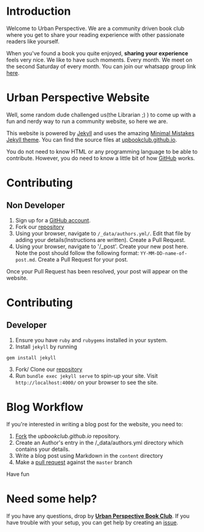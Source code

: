 # Introduction
Welcome to Urban Perspective. We are a community driven book club where you get to share your reading experience with other passionate readers like yourself.

When you've found a book you quite enjoyed, **sharing your experience** feels very nice. We like to have such moments. Every month. We meet on the second Saturday of every month. You can join our whatsapp group link [here](https://chat.whatsapp.com/EdMSghjMusjA2OIGlXnV7Z).

# Urban Perspective Website
Well, some random dude challenged us(the Librarian ;) ) to come up with a fun and nerdy way to run a community website, so here we are. 

This website is powered by [Jekyll](https://jekyllrb.com/) and uses the amazing [Minimal Mistakes Jekyll theme](). You can find the source files at [upbookclub.github.io](https://github.com/upbookclub/upbookclub.github.io).

You do not need to know HTML or any programming language to be able to contribute. However, you do need to know a little bit of how [GitHub](www.github.com) works.

# Contributing
## Non Developer
1. Sign up for a [GitHub account](https://github.com/).
2. Fork our [repository](https://github.com/upbookclub/upbookclub.github.io)
3. Using your browser, navigate to `/_data/authors.yml/`. Edit that file by adding your details(Instructions are written). Create a Pull Request.
4. Using your browser, navigate to '/_post'. Create your new post here. Note the post should follow the following format: `YY-MM-DD-name-of-post.md`. Create a Pull Request for your post.

Once your Pull Request has been resolved, your post will appear on the website.

# Contributing
## Developer
1. Ensure you have `ruby` and `rubygems` installed in your system.
2. Install `jekyll` by running 
```
gem install jekyll
```
3. Fork/ Clone our [repository](https://github.com/upbookclub/upbookclub.github.io)
4. Run `bundle exec jekyll serve` to spin-up your site. Visit `http://localhost:4000/` on your browser to see the site.

# Blog Workflow
If you're interested in writing a blog post for the website, you need to:
1. [Fork](https://github.com/upbookclub/upbookclub.github.io#fork-destination-box) the *upbookclub.github.io* repository.
2. Create an Author's entry in the /_data/authors.yml directory which contains your details.
3. Write a blog post using Markdown in the `content` directory
4. Make a [pull request](https://help.github.com/articles/using-pull-requests/) against the `master` branch

Have fun

# Need some help?
If you have any questions, drop by [**Urban Perspective Book Club**](https://groups.google.com/forum/#!forum/urban-perspective-book-club). If you have trouble with your setup, you can get help by creating an [issue](https://github.com/upbookclub/upbookclub.github.io/issues/new).
